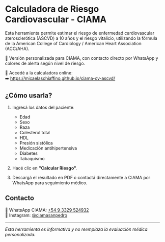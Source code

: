 # Calculadora de Riesgo Cardiovascular - CIAMA

Esta herramienta permite estimar el riesgo de enfermedad cardiovascular aterosclerótica (ASCVD) a 10 años y el riesgo vitalicio, utilizando la fórmula de la American College of Cardiology / American Heart Association (ACC/AHA).

📍 Versión personalizada para CIAMA, con contacto directo por WhatsApp y colores de alerta según nivel de riesgo.

🔗 Accedé a la calculadora online:  
➡️ https://micaelaschiaffino.github.io/ciama-cv-ascvd/

## ¿Cómo usarla?

1. Ingresá los datos del paciente:
   - Edad
   - Sexo
   - Raza
   - Colesterol total
   - HDL
   - Presión sistólica
   - Medicación antihipertensiva
   - Diabetes
   - Tabaquismo

2. Hacé clic en **"Calcular Riesgo"**.

3. Descargá el resultado en PDF o contactá directamente a CIAMA por WhatsApp para seguimiento médico.

## Contacto

📱 WhatsApp CIAMA: [+54 9 3329 524932](https://wa.me/543329524932)  
📸 Instagram: [@ciamasanpedro](https://instagram.com/ciamasanpedro)

---

*Esta herramienta es informativa y no reemplaza la evaluación médica personalizada.*
